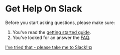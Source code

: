 # Get Help On Slack

Before you start asking questions, please make sure:

1. You've read the [getting started guide](getting_started.md).
2. You've looked for an answer the [FAQ](FAQ.md).

[I've tried that - please take me to Slack! ⧉](https://argoproj.github.io/community/join-slack)